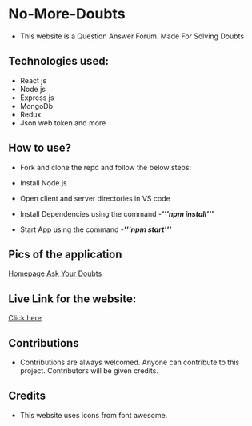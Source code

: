 # No-More-Doubts
- This website is a Question Answer Forum. Made For Solving Doubts 

## Technologies used:

- React js
- Node js
- Express js
- MongoDb
- Redux
- Json web token and more

## How to use?

- Fork and clone the repo and follow the below steps:
- Install Node.js
- Open client and server directories in VS code
- Install Dependencies using the command
  -***'''npm install'''***

- Start App using the command
  -***'''npm start'''***

## Pics of the application

[Homepage]("https://github.com/SearingShot/No-More-Doubts/blob/main/Screenshots/NoMoreDoubts1.jpg")
[Ask Your Doubts]("https://github.com/SearingShot/No-More-Doubts/blob/main/Screenshots/AskPublicQuestion.jpg")

## Live Link for the website:

[Click here](https://no-more-doubts.netlify.app/)

## Contributions

- Contributions are always welcomed. Anyone can contribute to this project. Contributors will be given credits.

## Credits

- This website uses icons from font awesome.
